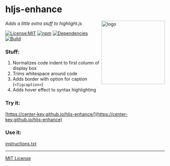 # hljs-enhance
<img src=https://centerkey.com/graphics/center-key-logo.svg align=right width=200 alt=logo>

_Adds a little extra stuff to highlight.js_

[![License:MIT](https://img.shields.io/badge/License-MIT-blue.svg)](https://github.com/center-key/hljs-enhance/blob/master/LICENSE.txt)
[![npm](https://img.shields.io/npm/v/hljs-enhance.svg)](https://www.npmjs.com/package/hljs-enhance)
[![Dependencies](https://david-dm.org/center-key/hljs-enhance/status.svg)](https://david-dm.org/center-key/hljs-enhance)
[![Build](https://travis-ci.org/center-key/hljs-enhance.svg)](https://travis-ci.org/center-key/hljs-enhance)

### Stuff:
1. Normalizes code indent to first column of display box
1. Trims whitespace around code
1. Adds border with option for caption (`<figcaption>`)
1. Adds hover effect to syntax highlighting

### Try it:
[https://center-key.github.io/hljs-enhance/](https://center-key.github.io/hljs-enhance)

### Use it:
[instructions.txt](https://center-key.github.io/hljs-enhance/instructions.txt)

---
[MIT License](LICENSE.txt)
